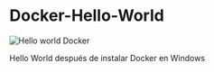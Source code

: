 # Docker-Hello-World

![Hello world Docker](https://user-images.githubusercontent.com/91564326/167703412-b5e386fd-3b0b-43d3-9dc0-5d62495e8bf1.png)

Hello World después de instalar Docker en Windows
